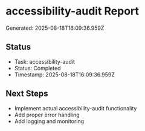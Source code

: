 # accessibility-audit Report

Generated: 2025-08-18T16:09:36.959Z

## Status
- Task: accessibility-audit
- Status: Completed
- Timestamp: 2025-08-18T16:09:36.959Z

## Next Steps
- Implement actual accessibility-audit functionality
- Add proper error handling
- Add logging and monitoring
